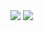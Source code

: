 <div>
 <img src="https://github-readme-stats.vercel.app/api?username=IanPZoega&show_icons=true&hide=stars,contribs,prs&theme=transparent">
 <img src="https://github-readme-stats.vercel.app/api/top-langs/?username=IanpZoega&size_weight=0.5&count_weight=0.5&layout=compact&theme=transparent">
</div>
